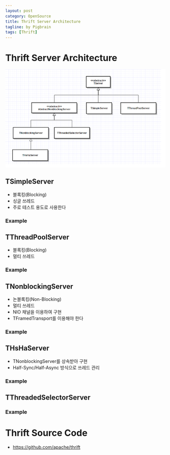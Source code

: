 ```yaml
---
layout: post
category: OpenSource  
title: Thrift Server Architecture 
tagline: by Pigbrain  
tags: [Thrift]
---
```


<!--more-->
  
# Thrift Server Architecture
  
<img src="/assets/themes/Snail/img/OpenSource/Thrift/Server/server.png" alt="">  
  
## TSimpleServer  
* 블록킹(Blocking)  
* 싱글 쓰레드  
* 주로 테스트 용도로 사용한다  
  
### Example
  
## TThreadPoolServer  
* 블록킹(Blocking)  
* 멀티 쓰레드  
  
### Example  
  
## TNonblockingServer  
* 논블록킹(Non-Blocking)  
* 멀티 쓰레드  
* NIO 채널을 이용하여 구현  
* TFramedTransport를 이용해야 한다 
  
### Example  
    
## THsHaServer  
* TNonblockingServer를 상속받아 구현  
* Half-Sync/Half-Async 방식으로 쓰레드 관리  
  
### Example  
    
## TThreadedSelectorServer  
  
### Example  
    
# Thrift Source Code
* https://github.com/apache/thrift 

  
  


